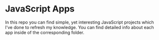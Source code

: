 # JavaScript Apps

In this repo you can find simple, yet interesting JavaScript projects which I've done to refresh my knowledge.
You can find detailed info about each app inside of the corresponding folder.
